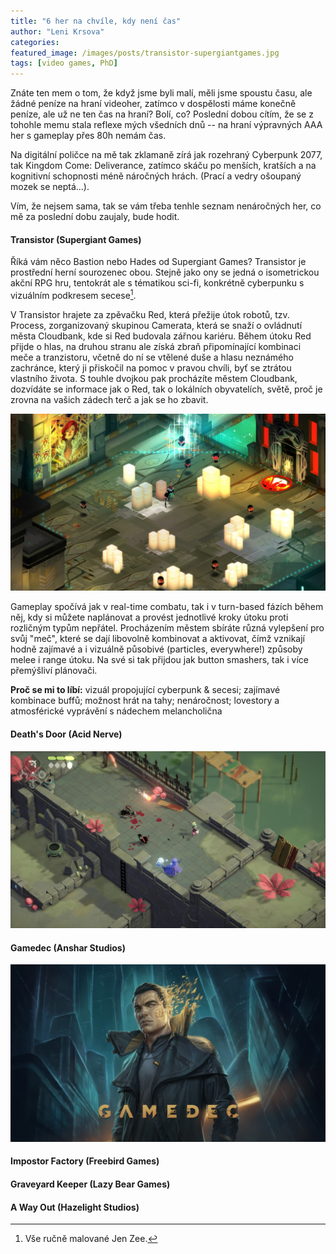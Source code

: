 ```yaml
---
title: "6 her na chvíle, kdy není čas"
author: "Leni Krsova"
categories: 
featured_image: /images/posts/transistor-supergiantgames.jpg
tags: [video games, PhD]
---
```


Znáte ten mem o tom, že když jsme byli malí, měli jsme spoustu času, ale žádné peníze na hraní videoher, zatímco v dospělosti máme konečně peníze, ale už ne ten čas na hraní? Bolí, co? Poslední dobou cítím, že se z tohohle memu stala reflexe mých všedních dnů -- na hraní výpravných AAA her s gameplay přes 80h nemám čas. 

Na digitální poličce na mě tak zklamaně zírá jak rozehraný Cyberpunk 2077, tak Kingdom Come: Deliverance, zatímco skáču po menších, kratších a na kognitivní schopnosti méně náročných hrách. (Prací a vedry ošoupaný mozek se neptá...).

Vím, že nejsem sama, tak se vám třeba tenhle seznam nenáročných her, co mě za poslední dobu zaujaly, bude hodit.

#### Transistor (Supergiant Games)

Říká vám něco Bastion nebo Hades od Supergiant Games? Transistor je prostřední herní sourozenec obou. Stejně jako ony se jedná o isometrickou akční RPG hru, tentokrát ale s tématikou sci-fi, konkrétně cyberpunku s vizuálním podkresem secese[^1].

V Transistor hrajete za zpěvačku Red, která přežije útok robotů, tzv. Process, zorganizovaný skupinou Camerata, která se snaží o ovládnutí města Cloudbank, kde si Red budovala zářnou kariéru. Během útoku Red přijde o hlas, na druhou stranu ale získá zbraň připomínající kombinaci meče a tranzistoru, včetně do ní se vtělené duše a hlasu neznámého zachránce, který ji přiskočil na pomoc v pravou chvíli, byť se ztrátou vlastního života. S touhle dvojkou pak procházíte městem Cloudbank, dozvídáte se informace jak o Red, tak o lokálních obyvatelích, světě, proč je zrovna na vašich zádech terč a jak se ho zbavit. 

![](/images/posts/transistor-gameplay.jpg)

Gameplay spočívá jak v real-time combatu, tak i v turn-based fázích během něj, kdy si můžete naplánovat a provést jednotlivé kroky útoku proti rozličným typům nepřátel. Procházením městem sbíráte různá vylepšení pro svůj "meč", které se dají libovolně kombinovat a aktivovat, čímž vznikají hodně zajímavé a i vizuálně působivé (particles, everywhere!) způsoby melee i range útoku. Na své si tak přijdou jak button smashers, tak i více přemýšliví plánovači. 

**Proč se mi to líbí:** vizuál propojující cyberpunk & secesi; zajímavé kombinace buffů; možnost hrát na tahy; nenáročnost; lovestory a atmosférické vyprávění s nádechem melancholična

#### Death's Door (Acid Nerve)
![](/images/posts/deathdoor.jpg)

#### Gamedec (Anshar Studios)

![](/images/posts/gamedecintro.jpg)

#### Impostor Factory (Freebird Games)

#### Graveyard Keeper (Lazy Bear Games)

#### A Way Out (Hazelight Studios)


[^1]: Vše ručně malované Jen Zee.
